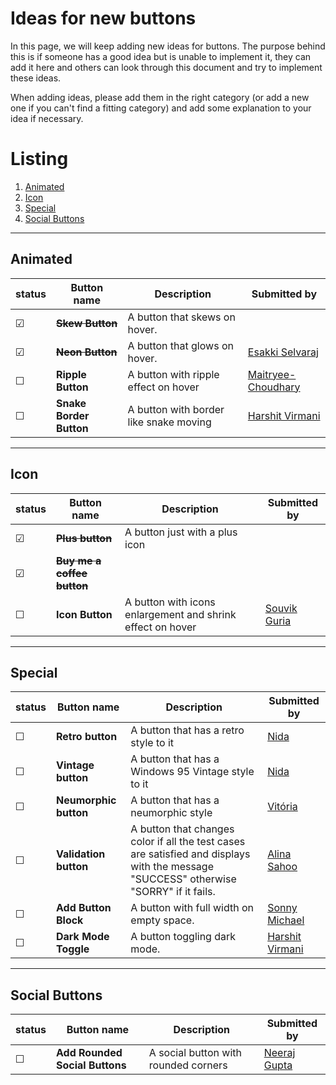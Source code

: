 # Ideas for new buttons

In this page, we will keep adding new ideas for buttons. The purpose behind this is if someone has a good idea but is unable to implement it, they can add it here and others can look through this document and try to implement these ideas.

When adding ideas, please add them in the right category (or add a new one if you can't find a fitting category) and add some explanation to your idea if necessary.

# Listing

1. [Animated](#animated)
2. [Icon](#icon)
3. [Special](#special)
4. [Social Buttons](#socialButtons)

---

## Animated

|status  | Button name    | Description      | Submitted by |
|--------|----------------|------------------|--------------|
| &#9745;| ~~**Skew Button**~~| A button that skews on hover. | | 
| &#9745;| ~~**Neon Button**~~| A button that glows on hover. |[Esakki Selvaraj](https://github.com/esakki-selvaraj) |
| &#9744;| **Ripple Button**| A button with ripple effect on hover | [Maitryee-Choudhary](https://github.com/Maitryee-Choudhary)
| &#9744;| **Snake Border Button**| A button with border like snake moving | [Harshit Virmani](https://github.com/hvirmani)
---

## Icon

|status  | Button name    | Description      | Submitted by |
|--------|----------------|------------------|--------------|
| &#9745;| ~~**Plus button**~~| A button just with a plus icon | | 
| &#9745;| ~~**Buy me a coffee button**~~|  | |
| &#9744;| **Icon Button**| A button with icons enlargement and shrink effect on hover | [Souvik Guria](https://github.com/devSouvik)

---

## Special

|status  | Button name    | Description      | Submitted by |
|--------|----------------|------------------|--------------|
| &#9744;| **Retro button**| A button that has a retro style to it|[Nida](https://github.com/anonyda) |
| &#9744;| **Vintage button**| A button that has a Windows 95 Vintage style to it|[Nida](https://github.com/anonyda) |
| &#9744;| **Neumorphic button**| A button that has a neumorphic style |[Vitória](https://github.com/vitoriapena) |
| &#9744;| **Validation button** | A button that changes color if all the test cases are satisfied and displays with the message "SUCCESS" otherwise "SORRY" if it fails. | [Alina Sahoo](https://github.com/alinasahoo)
| &#9744;| **Add Button Block** | A button with full width on empty space. | [Sonny Michael](https://github.com/isonnymichael)
| &#9744;| **Dark Mode Toggle**| A button toggling dark mode. | [Harshit Virmani](https://github.com/hvirmani)

---

## Social Buttons
|status  | Button name    | Description      | Submitted by |
|--------|----------------|------------------|--------------|
| &#9744;| **Add Rounded Social Buttons** | A social button with rounded corners|[Neeraj Gupta](https://github.com/Neeraj3508)
